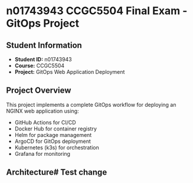 # n01743943 CCGC5504 Final Exam - GitOps Project

## Student Information
- **Student ID:** n01743943  
- **Course:** CCGC5504
- **Project:** GitOps Web Application Deployment

## Project Overview
This project implements a complete GitOps workflow for deploying an NGINX web application using:
- GitHub Actions for CI/CD
- Docker Hub for container registry  
- Helm for package management
- ArgoCD for GitOps deployment
- Kubernetes (k3s) for orchestration
- Grafana for monitoring

## Architecture# Test change
